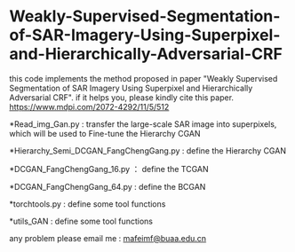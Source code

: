 # Weakly-Supervised-Segmentation-of-SAR-Imagery-Using-Superpixel-and-Hierarchically-Adversarial-CRF
this code implements the method proposed in paper "Weakly Supervised Segmentation of SAR Imagery Using Superpixel and Hierarchically Adversarial CRF". if it helps you, please kindly cite this paper. https://www.mdpi.com/2072-4292/11/5/512

  *Read_img_Gan.py : transfer the large-scale SAR image into superpixels, which will be used to Fine-tune the Hierarchy CGAN
  
  *Hierarchy_Semi_DCGAN_FangChengGang.py : define the  Hierarchy CGAN
  
  *DCGAN_FangChengGang_16.py ： define the TCGAN
  
  *DCGAN_FangChengGang_64.py : define the BCGAN
  
  *torchtools.py : define some tool functions
  
  *utils_GAN : define some tool functions
  
any problem please email me : mafeimf@buaa.edu.cn
